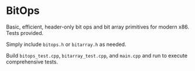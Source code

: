 # BitOps
Basic, efficient, header-only bit ops and bit array primitives for modern x86. Tests provided.

Simply include `bitops.h` or `bitarray.h` as needed.

Build `bitops_test.cpp`, `bitarray_test.cpp`, and `main.cpp` and run to execute comprehensive tests.
